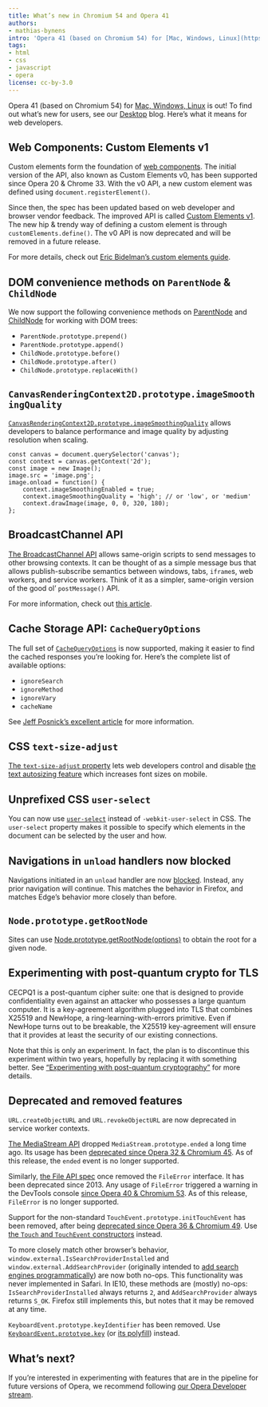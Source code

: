 ```yaml
---
title: What’s new in Chromium 54 and Opera 41
authors:
- mathias-bynens
intro: 'Opera 41 (based on Chromium 54) for [Mac, Windows, Linux](https://www.opera.com/computer) is out! To find out what’s new for users, see our [Desktop](https://www.opera.com/blogs/desktop/) blog. Here’s what it means for web developers.'
tags:
- html
- css
- javascript
- opera
license: cc-by-3.0
---
```


Opera 41 (based on Chromium 54) for [Mac, Windows, Linux](https://www.opera.com/computer) is out! To find out what’s new for users, see our [Desktop](https://www.opera.com/blogs/desktop/) blog. Here’s what it means for web developers.

## Web Components: Custom Elements v1

Custom elements form the foundation of [web components](http://webcomponents.org/). The initial version of the API, also known as Custom Elements v0, has been supported since Opera 20 & Chrome 33. With the v0 API, a new custom element was defined using `document.registerElement()`.

Since then, the spec has been updated based on web developer and browser vendor feedback. The improved API is called [Custom Elements v1](https://html.spec.whatwg.org/multipage/scripting.html#custom-elements). The new hip & trendy way of defining a custom element is through `customElements.define()`. The v0 API is now deprecated and will be removed in a future release.

For more details, check out [Eric Bidelman’s custom elements guide](https://developers.google.com/web/fundamentals/getting-started/primers/customelements).

## DOM convenience methods on `ParentNode` & `ChildNode`

We now support the following convenience methods on [ParentNode](https://dom.spec.whatwg.org/#parentnode) and [ChildNode](https://dom.spec.whatwg.org/#childnode) for working with DOM trees:

- `ParentNode.prototype.prepend()`
- `ParentNode.prototype.append()`
- `ChildNode.prototype.before()`
- `ChildNode.prototype.after()`
- `ChildNode.prototype.replaceWith()`

## `CanvasRenderingContext2D.prototype.imageSmoothingQuality`

[`CanvasRenderingContext2D.prototype.imageSmoothingQuality`](https://html.spec.whatwg.org/multipage/scripting.html#imagesmoothingquality) allows developers to balance performance and image quality by adjusting resolution when scaling.

	const canvas = document.querySelector('canvas');
	const context = canvas.getContext('2d');
	const image = new Image();
	image.src = 'image.png';
	image.onload = function() {
		context.imageSmoothingEnabled = true;
		context.imageSmoothingQuality = 'high'; // or 'low', or 'medium'
		context.drawImage(image, 0, 0, 320, 180);
	};

## BroadcastChannel API

[The BroadcastChannel API](https://html.spec.whatwg.org/multipage/comms.html#broadcasting-to-other-browsing-contexts) allows same-origin scripts to send messages to other browsing contexts. It can be thought of as a simple message bus that allows publish-subscribe semantics between windows, tabs, `iframe`s, web workers, and service workers. Think of it as a simpler, same-origin version of the good ol’ `postMessage()` API.

For more information, check out [this article](https://developers.google.com/web/updates/2016/09/broadcastchannel).

## Cache Storage API: `CacheQueryOptions`

The full set of [`CacheQueryOptions`](https://w3c.github.io/ServiceWorker/#dictdef-cache-cachequeryoptions) is now supported, making it easier to find the cached responses you’re looking for. Here’s the complete list of available options:

- `ignoreSearch`
- `ignoreMethod`
- `ignoreVary`
- `cacheName`

See [Jeff Posnick’s excellent article](https://developers.google.com/web/updates/2016/09/cache-query-options) for more information.

## CSS `text-size-adjust`

[The `text-size-adjust` property](https://drafts.csswg.org/css-size-adjust/) lets web developers control and disable [the text autosizing feature](https://developer.mozilla.org/en-US/docs/Web/CSS/text-size-adjust) which increases font sizes on mobile.

## Unprefixed CSS `user-select`

You can now use [`user-select`](https://drafts.csswg.org/css-ui-4/#content-selection) instead of `-webkit-user-select` in CSS. The `user-select` property makes it possible to specify which elements in the document can be selected by the user and how.

## Navigations in `unload` handlers now blocked

Navigations initiated in an `unload` handler are now [blocked](https://groups.google.com/a/chromium.org/d/msg/blink-dev/VfItzNe3WO0/Zo95RMlTAwAJ). Instead, any prior navigation will continue. This matches the behavior in Firefox, and matches Edge’s behavior more closely than before.

## `Node.prototype.getRootNode`

Sites can use [Node.prototype.getRootNode(options)](https://dom.spec.whatwg.org/#dom-node-getrootnode) to obtain the root for a given node.

## Experimenting with post-quantum crypto for TLS

CECPQ1 is a post-quantum cipher suite: one that is designed to provide confidentiality even against an attacker who possesses a large quantum computer. It is a key-agreement algorithm plugged into TLS that combines X25519 and NewHope, a ring-learning-with-errors primitive. Even if NewHope turns out to be breakable, the X25519 key-agreement will ensure that it provides at least the security of our existing connections.

Note that this is only an experiment. In fact, the plan is to discontinue this experiment within two years, hopefully by replacing it with something better. See [“Experimenting with post-quantum cryptography”](https://security.googleblog.com/2016/07/experimenting-with-post-quantum.html) for more details.

## Deprecated and removed features

`URL.createObjectURL` and `URL.revokeObjectURL` are now deprecated in service worker contexts.

[The MediaStream API](https://w3c.github.io/mediacapture-main/) dropped `MediaStream.prototype.ended` a long time ago. Its usage has been [deprecated since Opera 32 & Chromium 45](https://dev.opera.com/blog/opera-32/#mediastream-api). As of this release, the `ended` event is no longer supported.

Similarly, [the File API spec](https://w3c.github.io/FileAPI/) once removed the `FileError` interface. It has been deprecated since 2013. Any usage of `FileError` triggered a warning in the DevTools console [since Opera 40 & Chromium 53](https://dev.opera.com/blog/opera-40/#deprecated-and-removed-features). As of this release, `FileError` is no longer supported.

Support for the non-standard `TouchEvent.prototype.initTouchEvent` has been removed, after being [deprecated since Opera 36 & Chromium 49](https://dev.opera.com/blog/opera-36/#deprecated-or-removed-features). Use [the `Touch` and `TouchEvent` constructors](https://dev.opera.com/blog/opera-35/#touch-and-touchevent-constructors) instead.

To more closely match other browser’s behavior, `window.external.IsSearchProviderInstalled` and `window.external.AddSearchProvider` (originally intended to [add search engines programmatically](https://developer.mozilla.org/en-US/docs/Web/API/Window/sidebar/Adding_search_engines_from_Web_pages)) are now both no-ops. This functionality was never implemented in Safari. In IE10, these methods are (mostly) no-ops: `IsSearchProviderInstalled` always returns `2`, and `AddSearchProvider` always returns `S_OK`. Firefox still implements this, but notes that it may be removed at any time.

`KeyboardEvent.prototype.keyIdentifier` has been removed. Use [`KeyboardEvent.prototype.key`](https://w3c.github.io/uievents/#dom-keyboardevent-key) (or [its polyfill](https://github.com/cvan/keyboardevent-key-polyfill)) instead.

## What’s next?

If you’re interested in experimenting with features that are in the pipeline for future versions of Opera, we recommend following [our Opera Developer stream](https://www.opera.com/developer).
